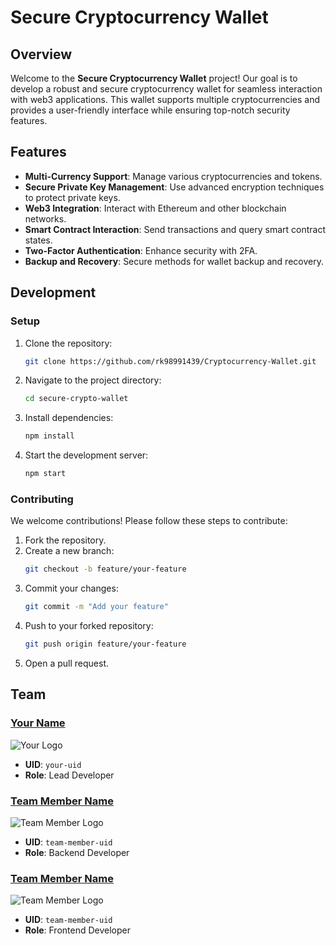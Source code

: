 # Secure Cryptocurrency Wallet

## Overview

Welcome to the **Secure Cryptocurrency Wallet** project! Our goal is to develop a robust and secure cryptocurrency wallet for seamless interaction with web3 applications. This wallet supports multiple cryptocurrencies and provides a user-friendly interface while ensuring top-notch security features.

## Features

- **Multi-Currency Support**: Manage various cryptocurrencies and tokens.
- **Secure Private Key Management**: Use advanced encryption techniques to protect private keys.
- **Web3 Integration**: Interact with Ethereum and other blockchain networks.
- **Smart Contract Interaction**: Send transactions and query smart contract states.
- **Two-Factor Authentication**: Enhance security with 2FA.
- **Backup and Recovery**: Secure methods for wallet backup and recovery.

## Development

### Setup

1. Clone the repository:
   ```bash
   git clone https://github.com/rk98991439/Cryptocurrency-Wallet.git
   ```

2. Navigate to the project directory:
   ```bash
   cd secure-crypto-wallet
   ```

3. Install dependencies:
   ```bash
   npm install
   ```

4. Start the development server:
   ```bash
   npm start
   ```

### Contributing

We welcome contributions! Please follow these steps to contribute:

1. Fork the repository.
2. Create a new branch:
   ```bash
   git checkout -b feature/your-feature
   ```
3. Commit your changes:
   ```bash
   git commit -m "Add your feature"
   ```
4. Push to your forked repository:
   ```bash
   git push origin feature/your-feature
   ```
5. Open a pull request.

## Team

### [Your Name](https://www.linkedin.com/in/yourprofile)
![Your Logo](https://path-to-your-logo.png)
- **UID**: `your-uid`
- **Role**: Lead Developer

### [Team Member Name](https://www.linkedin.com/in/team-member-profile)
![Team Member Logo](https://path-to-team-member-logo.png)
- **UID**: `team-member-uid`
- **Role**: Backend Developer

### [Team Member Name](https://www.linkedin.com/in/team-member-profile)
![Team Member Logo](https://path-to-team-member-logo.png)
- **UID**: `team-member-uid`
- **Role**: Frontend Developer




